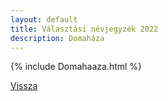```yaml
---
layout: default
title: Választási névjegyzék 2022
description: Domaháza
---
```


{% include Domahaaza.html %}

[Vissza](./)